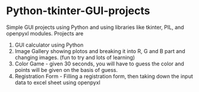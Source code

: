 # Python-tkinter-GUI-projects
Simple GUI projects using Python and using libraries like tkinter, PIL, and openpyxl modules. 
Projects are
1. GUI  calculator using Python
2. Image Gallery showing plotos and breaking it into R, G and B part and changing images. (fun to try and lots of learning)
3. Color Game - given 30 seconds, you will have to guess the color and points will be given on the basis of guess.
4. Registration Form - Filling a registration form, then taking down the input data to excel sheet using openpyxl

